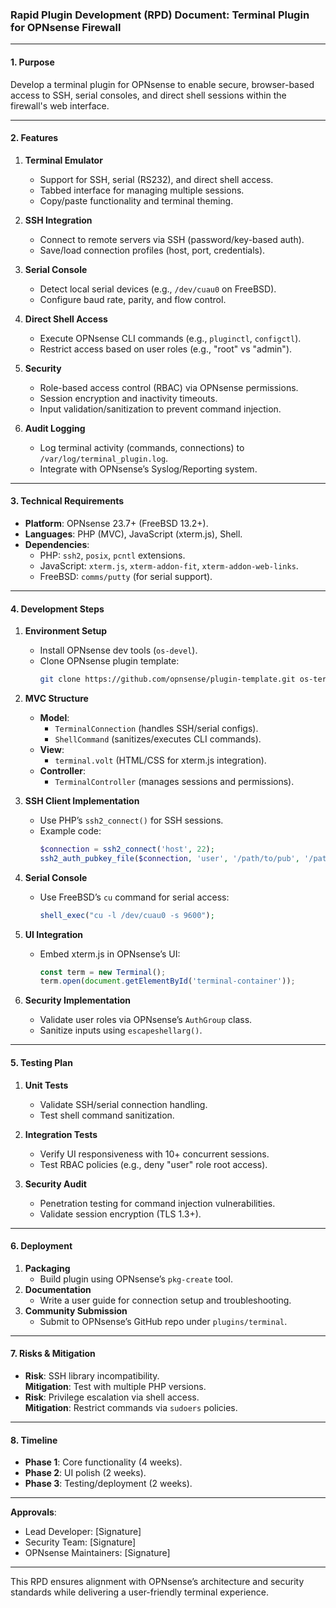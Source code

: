 ### **Rapid Plugin Development (RPD) Document: Terminal Plugin for OPNsense Firewall**

---

#### **1. Purpose**  
Develop a terminal plugin for OPNsense to enable secure, browser-based access to SSH, serial consoles, and direct shell sessions within the firewall's web interface.

---

#### **2. Features**  
1. **Terminal Emulator**  
   - Support for SSH, serial (RS232), and direct shell access.  
   - Tabbed interface for managing multiple sessions.  
   - Copy/paste functionality and terminal theming.  

2. **SSH Integration**  
   - Connect to remote servers via SSH (password/key-based auth).  
   - Save/load connection profiles (host, port, credentials).  

3. **Serial Console**  
   - Detect local serial devices (e.g., `/dev/cuau0` on FreeBSD).  
   - Configure baud rate, parity, and flow control.  

4. **Direct Shell Access**  
   - Execute OPNsense CLI commands (e.g., `pluginctl`, `configctl`).  
   - Restrict access based on user roles (e.g., "root" vs "admin").  

5. **Security**  
   - Role-based access control (RBAC) via OPNsense permissions.  
   - Session encryption and inactivity timeouts.  
   - Input validation/sanitization to prevent command injection.  

6. **Audit Logging**  
   - Log terminal activity (commands, connections) to `/var/log/terminal_plugin.log`.  
   - Integrate with OPNsense’s Syslog/Reporting system.  

---

#### **3. Technical Requirements**  
- **Platform**: OPNsense 23.7+ (FreeBSD 13.2+).  
- **Languages**: PHP (MVC), JavaScript (xterm.js), Shell.  
- **Dependencies**:  
  - PHP: `ssh2`, `posix`, `pcntl` extensions.  
  - JavaScript: `xterm.js`, `xterm-addon-fit`, `xterm-addon-web-links`.  
  - FreeBSD: `comms/putty` (for serial support).  

---

#### **4. Development Steps**  
1. **Environment Setup**  
   - Install OPNsense dev tools (`os-devel`).  
   - Clone OPNsense plugin template:  
     ```bash  
     git clone https://github.com/opnsense/plugin-template.git os-terminal  
     ```

2. **MVC Structure**  
   - **Model**:  
     - `TerminalConnection` (handles SSH/serial configs).  
     - `ShellCommand` (sanitizes/executes CLI commands).  
   - **View**:  
     - `terminal.volt` (HTML/CSS for xterm.js integration).  
   - **Controller**:  
     - `TerminalController` (manages sessions and permissions).  

3. **SSH Client Implementation**  
   - Use PHP’s `ssh2_connect()` for SSH sessions.  
   - Example code:  
     ```php  
     $connection = ssh2_connect('host', 22);  
     ssh2_auth_pubkey_file($connection, 'user', '/path/to/pub', '/path/to/priv');  
     ```

4. **Serial Console**  
   - Use FreeBSD’s `cu` command for serial access:  
     ```php  
     shell_exec("cu -l /dev/cuau0 -s 9600");  
     ```

5. **UI Integration**  
   - Embed xterm.js in OPNsense’s UI:  
     ```javascript  
     const term = new Terminal();  
     term.open(document.getElementById('terminal-container'));  
     ```

6. **Security Implementation**  
   - Validate user roles via OPNsense’s `AuthGroup` class.  
   - Sanitize inputs using `escapeshellarg()`.  

---

#### **5. Testing Plan**  
1. **Unit Tests**  
   - Validate SSH/serial connection handling.  
   - Test shell command sanitization.  

2. **Integration Tests**  
   - Verify UI responsiveness with 10+ concurrent sessions.  
   - Test RBAC policies (e.g., deny "user" role root access).  

3. **Security Audit**  
   - Penetration testing for command injection vulnerabilities.  
   - Validate session encryption (TLS 1.3+).  

---

#### **6. Deployment**  
1. **Packaging**  
   - Build plugin using OPNsense’s `pkg-create` tool.  
2. **Documentation**  
   - Write a user guide for connection setup and troubleshooting.  
3. **Community Submission**  
   - Submit to OPNsense’s GitHub repo under `plugins/terminal`.  

---

#### **7. Risks & Mitigation**  
- **Risk**: SSH library incompatibility.  
  **Mitigation**: Test with multiple PHP versions.  
- **Risk**: Privilege escalation via shell access.  
  **Mitigation**: Restrict commands via `sudoers` policies.  

---

#### **8. Timeline**  
- **Phase 1**: Core functionality (4 weeks).  
- **Phase 2**: UI polish (2 weeks).  
- **Phase 3**: Testing/deployment (2 weeks).  

---

**Approvals**:  
- Lead Developer: [Signature]  
- Security Team: [Signature]  
- OPNsense Maintainers: [Signature]  

--- 

This RPD ensures alignment with OPNsense’s architecture and security standards while delivering a user-friendly terminal experience.
